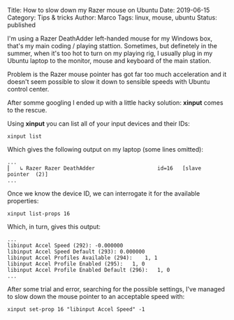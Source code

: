 Title: How to slow down my Razer mouse on Ubuntu
Date: 2019-06-15
Category: Tips & tricks
Author: Marco
Tags: linux, mouse, ubuntu
Status: published

I'm using a Razer DeathAdder left-handed mouse for my Windows box, that's my main coding / playing stattion. Sometimes,
but definetely in the summer,  when it's too hot to turn on my playing rig, I usually plug in my Ubuntu laptop to the
monitor, mouse and keyboard of the main station.

Problem is the Razer mouse pointer has got far too much acceleration and it doesn't seem possible to slow it down to
sensible speeds with Ubuntu control center.

After somme googling I ended up with a little hacky solution: **xinput** comes to the rescue.


Using **xinput** you can list all of your input devices and their IDs:

```
xinput list
```

Which gives the following output on my laptop (some lines omitted):

```
...
⎜   ↳ Razer Razer DeathAdder                  	id=16	[slave  pointer  (2)]
...
```

Once we know the device ID, we can interrogate it for the available properties:

```
xinput list-props 16
```

Which, in turn, gives this output:

```
...
libinput Accel Speed (292):	-0.000000
libinput Accel Speed Default (293):	0.000000
libinput Accel Profiles Available (294):	1, 1
libinput Accel Profile Enabled (295):	1, 0
libinput Accel Profile Enabled Default (296):	1, 0
...
```

After some trial and error, searching for the possible settings, I've managed to slow down the mouse pointer to an
acceptable speed with:

```
xinput set-prop 16 "libinput Accel Speed" -1
```
